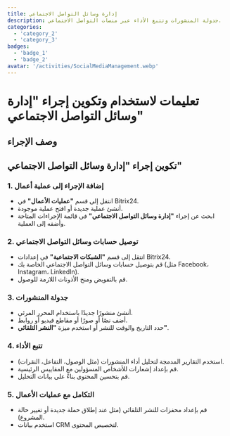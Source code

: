 ```yaml
---
title: إدارة وسائل التواصل الاجتماعي
description: جدولة المنشورات وتتبع الأداء عبر منصات التواصل الاجتماعي.
categories: 
  - 'category_2'
  - 'category_3'
badges: 
  - 'badge_1'
  - 'badge_2'
avatar: '/activities/SocialMediaManagement.webp'
---
```


# تعليمات لاستخدام وتكوين إجراء "إدارة وسائل التواصل الاجتماعي"

## وصف الإجراء

## **تكوين إجراء "إدارة وسائل التواصل الاجتماعي"**

### 1. إضافة الإجراء إلى عملية أعمال
- انتقل إلى قسم **"عمليات الأعمال"** في Bitrix24.
- أنشئ عملية جديدة أو افتح عملية موجودة.
- ابحث عن إجراء **"إدارة وسائل التواصل الاجتماعي"** في قائمة الإجراءات المتاحة وأضفه إلى العملية.

### 2. توصيل حسابات وسائل التواصل الاجتماعي
- انتقل إلى قسم **"الشبكات الاجتماعية"** في إعدادات Bitrix24.
- قم بتوصيل حسابات وسائل التواصل الاجتماعي الخاصة بك (مثل Facebook، Instagram، LinkedIn).
- قم بالتفويض ومنح الأذونات اللازمة للوصول.

### 3. جدولة المنشورات
- أنشئ منشورًا جديدًا باستخدام المحرر المرئي.
- أضف نصًا أو صورًا أو مقاطع فيديو أو روابط.
- حدد التاريخ والوقت للنشر أو استخدم ميزة **"النشر التلقائي"**.

### 4. تتبع الأداء
- استخدم التقارير المدمجة لتحليل أداء المنشورات (مثل الوصول، التفاعل، النقرات).
- قم بإعداد إشعارات للأشخاص المسؤولين مع المقاييس الرئيسية.
- قم بتحسين المحتوى بناءً على بيانات التحليل.

### 5. التكامل مع عمليات الأعمال
- قم بإعداد محفزات للنشر التلقائي (مثل عند إطلاق حملة جديدة أو تغيير حالة المشروع).
- استخدم بيانات CRM لتخصيص المحتوى.